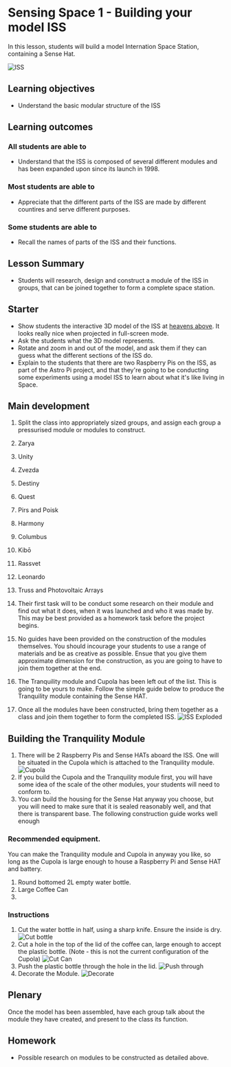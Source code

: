 # Sensing Space 1 - Building your model ISS

In this lesson, students will build a model Internation Space Station, containing a Sense Hat.

![ISS](https://upload.wikimedia.org/wikipedia/commons/thumb/0/04/International_Space_Station_after_undocking_of_STS-132.jpg/1024px-International_Space_Station_after_undocking_of_STS-132.jpg)

## Learning objectives

- Understand the basic modular structure of the ISS

## Learning outcomes

### All students are able to

- Understand that the ISS is composed of several different modules and has been expanded upon since its launch in 1998.

### Most students are able to

- Appreciate that the different parts of the ISS are made by different countires and serve different purposes.

### Some students are able to

- Recall the names of parts of the ISS and their functions.


## Lesson Summary

- Students will research, design and construct a module of the ISS in groups, that can be joined together to form a complete space station.

## Starter

- Show students the interactive 3D model of the ISS at [heavens above](http://www.heavens-above.com/ISS_3D.aspx). It looks really nice when projected in full-screen mode.
- Ask the students what the 3D model represents.
- Rotate and zoom in and out of the model, and ask them if they can guess what the different sections of the ISS do.
- Explain to the students that there are two Raspberry Pis on the ISS, as part of the Astro Pi project, and that they're going to be conducting some experiments using a model ISS to learn about what it's like living in Space.

## Main development

1. Split the class into appropriately sized groups, and assign each group a pressurised module or modules to construct.
  1. Zarya
  2. Unity
  3. Zvezda
  4. Destiny
  5. Quest
  6. Pirs and Poisk
  7. Harmony
  8. Columbus
  9. Kibō
  10. Rassvet
  11. Leonardo
  12. Truss and Photovoltaic Arrays

1. Their first task will to be conduct some research on their module and find out what it does, when it was launched and who it was made by. This may be best provided as a homework task before the project begins.

2. No guides have been provided on the construction of the modules themselves. You should incourage your students to use a range of materials and be as creative as possible. Ensue that you give them approximate dimension for the construction, as you are going to have to join them together at the end.

3. The Tranquility module and Cupola has been left out of the list. This is going to be yours to make. Follow the simple guide below to produce the Tranquility module containing the Sense HAT.

4. Once all the modules have been constructed, bring them together as a class and join them together to form the completed ISS.
![ISS Exploded](https://upload.wikimedia.org/wikipedia/commons/thumb/6/6f/ISS_configuration_2011-05_en.svg/1000px-ISS_configuration_2011-05_en.svg.png)

## Building the Tranquility Module
1. There will be 2 Raspberry Pis and Sense HATs aboard the ISS. One will be situated in the Cupola which is attached to the Tranquility module.
![Cupola](https://upload.wikimedia.org/wikipedia/commons/thumb/2/22/STS130_cupola_view1.jpg/1024px-STS130_cupola_view1.jpg)
1. If you build the Cupola and the Tranquility module first, you will have some idea of the scale of the other modules, your students will need to conform to.
2. You can build the housing for the Sense Hat anyway you choose, but you will need to make sure that it is sealed reasonably well, and that there is transparent base. The following construction guide works well enough

### Recommended equipment.

You can make the Tranquility module and Cupola in anyway you like, so long as the Cupola is large enough to house a Raspberry Pi and Sense HAT and battery.

1. Round bottomed 2L empty water bottle.
1. Large Coffee Can
1. 

### Instructions
1. Cut the water bottle in half, using a sharp knife. Ensure the inside is dry.
![Cut bottle](images/cut_bottle.jpg)
1. Cut a hole in the top of the lid of the coffee can, large enough to accept the plastic bottle. (Note - this is not the current configuration of the Cupola)
![Cut Can](images/cut_can.jpg)
1. Push the plastic bottle through the hole in the lid.
![Push through](images/push_through.jpg)
1. Decorate the Module.
![Decorate](images/decorate.jpg)

## Plenary

Once the model has been assembled, have each group talk about the module they have created, and present to the class its function.

## Homework
- Possible research on modules to be constructed as detailed above.
